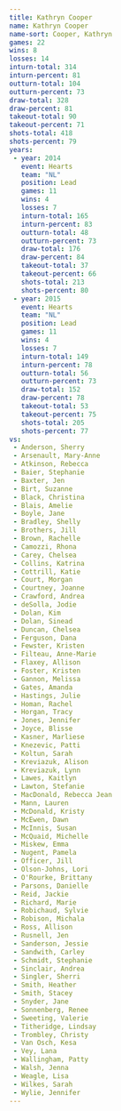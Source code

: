 ```yaml
---
title: Kathryn Cooper
name: Kathryn Cooper
name-sort: Cooper, Kathryn
games: 22
wins: 8
losses: 14
inturn-total: 314
inturn-percent: 81
outturn-total: 104
outturn-percent: 73
draw-total: 328
draw-percent: 81
takeout-total: 90
takeout-percent: 71
shots-total: 418
shots-percent: 79
years:
 - year: 2014
   event: Hearts
   team: "NL"
   position: Lead
   games: 11
   wins: 4
   losses: 7
   inturn-total: 165
   inturn-percent: 83
   outturn-total: 48
   outturn-percent: 73
   draw-total: 176
   draw-percent: 84
   takeout-total: 37
   takeout-percent: 66
   shots-total: 213
   shots-percent: 80
 - year: 2015
   event: Hearts
   team: "NL"
   position: Lead
   games: 11
   wins: 4
   losses: 7
   inturn-total: 149
   inturn-percent: 78
   outturn-total: 56
   outturn-percent: 73
   draw-total: 152
   draw-percent: 78
   takeout-total: 53
   takeout-percent: 75
   shots-total: 205
   shots-percent: 77
vs:
 - Anderson, Sherry
 - Arsenault, Mary-Anne
 - Atkinson, Rebecca
 - Baier, Stephanie
 - Baxter, Jen
 - Birt, Suzanne
 - Black, Christina
 - Blais, Amelie
 - Boyle, Jane
 - Bradley, Shelly
 - Brothers, Jill
 - Brown, Rachelle
 - Camozzi, Rhona
 - Carey, Chelsea
 - Collins, Katrina
 - Cottrill, Katie
 - Court, Morgan
 - Courtney, Joanne
 - Crawford, Andrea
 - deSolla, Jodie
 - Dolan, Kim
 - Dolan, Sinead
 - Duncan, Chelsea
 - Ferguson, Dana
 - Fewster, Kristen
 - Filteau, Anne-Marie
 - Flaxey, Allison
 - Foster, Kristen
 - Gannon, Melissa
 - Gates, Amanda
 - Hastings, Julie
 - Homan, Rachel
 - Horgan, Tracy
 - Jones, Jennifer
 - Joyce, Blisse
 - Kasner, Marliese
 - Knezevic, Patti
 - Koltun, Sarah
 - Kreviazuk, Alison
 - Kreviazuk, Lynn
 - Lawes, Kaitlyn
 - Lawton, Stefanie
 - MacDonald, Rebecca Jean
 - Mann, Lauren
 - McDonald, Kristy
 - McEwen, Dawn
 - McInnis, Susan
 - McQuaid, Michelle
 - Miskew, Emma
 - Nugent, Pamela
 - Officer, Jill
 - Olson-Johns, Lori
 - O'Rourke, Brittany
 - Parsons, Danielle
 - Reid, Jackie
 - Richard, Marie
 - Robichaud, Sylvie
 - Robison, Michala
 - Ross, Allison
 - Rusnell, Jen
 - Sanderson, Jessie
 - Sandwith, Carley
 - Schmidt, Stephanie
 - Sinclair, Andrea
 - Singler, Sherri
 - Smith, Heather
 - Smith, Stacey
 - Snyder, Jane
 - Sonnenberg, Renee
 - Sweeting, Valerie
 - Titheridge, Lindsay
 - Trombley, Christy
 - Van Osch, Kesa
 - Vey, Lana
 - Wallingham, Patty
 - Walsh, Jenna
 - Weagle, Lisa
 - Wilkes, Sarah
 - Wylie, Jennifer
---
```


